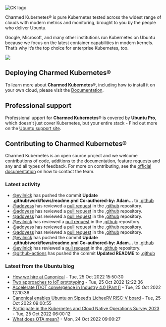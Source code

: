 ![CK logo](https://assets.ubuntu.com/v1/451d4cf4-Charmed+Kubernetes_RGB_onWhite_2022.svg)

Charmed Kubernetes® is pure Kubernetes tested across the widest range of clouds with modern metrics and monitoring, brought to you by the people who deliver Ubuntu.

Google, Microsoft, and many other institutions run Kubernetes on Ubuntu because we focus on the latest container capabilities in modern kernels. That’s why it’s the top choice for enterprise Kubernetes, too.

![](https://assets.ubuntu.com/v1/843c77b6-juju-at-a-glace.svg)

## Deploying Charmed Kubernetes®

To learn more about **Charmed Kubernetes**®, including how to install it on your own cloud, please visit the [Documentation][docs].

## Professional support

Professional upport for **Charmed Kubernetes**® is covered by **Ubuntu Pro**, which doesn't just cover Kubernetes, but your entire stack - Find out more on the [Ubuntu support site](https://ubuntu.com/support).

## Contributing to Charmed Kubernetes®

Charmed Kubernetes is an open source project and we welcome contributions of code, additions to the documentation, feature requests and any and all types of feedback. For more on contributing, see the [official documentation][get-in-touch] on how to contact the team.

<!-- LINKS -->
[docs]: https://ubuntu.com/kubernetes/docs
[get-in-touch]: https://ubuntu.com/kubernetes/docs/get-in-touch

### Latest activity

<!-- activity starts -->
 - [@evilnick](https://github.com/evilnick) has pushed the commit **Update .github/workflows/readme.yml  Co-authored-by: Adam...** to [.github](https://github.com/charmed-kubernetes/.github)
 - [@addyess](https://github.com/addyess) has reviewed a [pull request](https://github.com/charmed-kubernetes/.github/pull/4) in the [.github](https://github.com/charmed-kubernetes/.github) repository.
 - [@addyess](https://github.com/addyess) has reviewed a [pull request](https://github.com/charmed-kubernetes/.github/pull/4) in the [.github](https://github.com/charmed-kubernetes/.github) repository.
 - [@addyess](https://github.com/addyess) has reviewed a [pull request](https://github.com/charmed-kubernetes/.github/pull/4) in the [.github](https://github.com/charmed-kubernetes/.github) repository.
 - [@evilnick](https://github.com/evilnick) has reviewed a [pull request](https://github.com/charmed-kubernetes/.github/pull/4) in the [.github](https://github.com/charmed-kubernetes/.github) repository.
 - [@addyess](https://github.com/addyess) has reviewed a [pull request](https://github.com/charmed-kubernetes/.github/pull/4) in the [.github](https://github.com/charmed-kubernetes/.github) repository.
 - [@addyess](https://github.com/addyess) has reviewed a [pull request](https://github.com/charmed-kubernetes/.github/pull/4) in the [.github](https://github.com/charmed-kubernetes/.github) repository.
 - [@evilnick](https://github.com/evilnick) has pushed the commit **Update .github/workflows/readme.yml  Co-authored-by: Adam...** to [.github](https://github.com/charmed-kubernetes/.github)
 - [@evilnick](https://github.com/evilnick) has reviewed a [pull request](https://github.com/charmed-kubernetes/.github/pull/4) in the [.github](https://github.com/charmed-kubernetes/.github) repository.
 - [@github-actions](https://github.com/github-actions[bot]) has pushed the commit **Updated README** to [.github](https://github.com/charmed-kubernetes/.github)
<!-- activity ends -->

<!-- roadmap starts -->

<!-- roadmap ends -->

### Latest from the Ubuntu blog

<!-- blog starts -->
* [How we hire at Canonical](https://ubuntu.com//blog/how-we-hire-at-canonical) - Tue, 25 Oct 2022 15:50:30 
* [Two approaches to IoT prototyping](https://ubuntu.com//blog/two-approaches-to-iot-prototyping) - Tue, 25 Oct 2022 12:22:36 
* [Accelerate IT/OT convergence in Industry 4.0 [Part I]](https://ubuntu.com//blog/industry-4) - Tue, 25 Oct 2022 12:10:36 
* [Canonical enables Ubuntu on Sipeed’s LicheeRV RISC-V board](https://ubuntu.com//blog/canonical-enables-ubuntu-on-sipeeds-licheerv-risc-v-board) - Tue, 25 Oct 2022 09:00:55 
* [Participate in the Kubernetes and Cloud Native Operations Survey 2023](https://ubuntu.com//blog/participate-in-the-kubernetes-and-cloud-native-operations-survey-2023) - Tue, 25 Oct 2022 06:00:12 
* [What does OTA mean?](https://ubuntu.com//blog/what-does-ota-mean) - Mon, 24 Oct 2022 09:00:27 
<!-- blog ends -->
